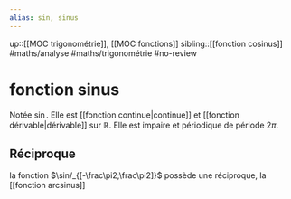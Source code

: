 ```yaml
---
alias: sin, sinus
---
```

up::[[MOC trigonométrie]], [[MOC fonctions]]
sibling::[[fonction cosinus]]
#maths/analyse #maths/trigonométrie #no-review 
# fonction sinus
Notée $\sin$.
Elle est [[fonction continue|continue]] et [[fonction dérivable|dérivable]] sur $\mathbb{R}$.
Elle est impaire et périodique de période $2\pi$.

## Réciproque
la fonction $\sin/_{[-\frac\pi2;\frac\pi2]}$ possède une réciproque, la [[fonction arcsinus]]


